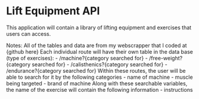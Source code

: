 # Lift Equipment API
 This application will contain a library of lifting equipment and exercises that users can access. 

Notes: 
All of the tables and data are from my webscrapper that I coded at {github here}
   Each individual route will have their own table in the data base (type of exercises):
       - /machine?{category searched for}
       - /free-weight?{category searched for}
       - /calisthenics?{category searched for}
       - /endurance?{category searched for}
   Within these routes, the user will be able to search for it by the following categories
       - name of machine
       - muscle being targeted
       - brand of machine
   Along with these searchable variables, the name of the exercise will contain the following information
       - instructions
